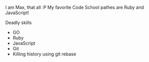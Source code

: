 I am Max, that all :P
My favorite Code School pathes are Ruby and JavaScript!

Deadly skills
* GO
* Ruby
* JavaScript
* Git
* Killing history using git rebase